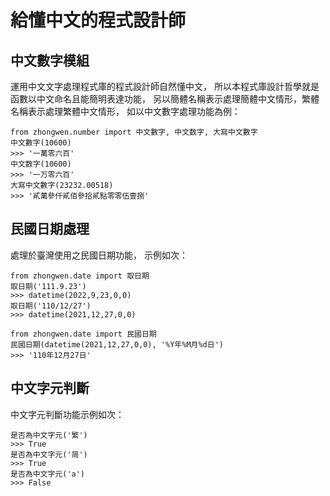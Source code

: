# 給懂中文的程式設計師

## 中文數字模組

運用中文文字處理程式庫的程式設計師自然懂中文，
所以本程式庫設計哲學就是函數以中文命名且能簡明表達功能，
另以簡體名稱表示處理簡體中文情形，繁體名稱表示處理繁體中文情形，
如以中文數字處理功能為例： 

    from zhongwen.number import 中文數字, 中文数字, 大寫中文數字
    中文數字(10600)
    >>> '一萬零六百'
    中文数字(10600)
    >>> '一万零六百'
    大寫中文數字(23232.00518)
    >>> '貳萬參仟貳佰參拾貳點零零伍壹捌'

## 民國日期處理

處理於臺灣使用之民國日期功能，
示例如次：

    from zhongwen.date import 取日期
    取日期('111.9.23')
    >>> datetime(2022,9,23,0,0)
    取日期('110/12/27')
    >>> datetime(2021,12,27,0,0)

    from zhongwen.date import 民國日期
    民國日期(datetime(2021,12,27,0,0), '%Y年%M月%d日')
    >>> '110年12月27日'

## 中文字元判斷

中文字元判斷功能示例如次：

    是否為中文字元('繁')
    >>> True
    是否為中文字元('简')
    >>> True
    是否為中文字元('a')
    >>> False
